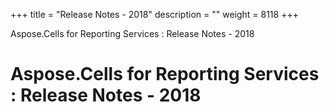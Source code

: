 +++
title = "Release Notes - 2018" 
description = "" 
weight = 8118 
+++

Aspose.Cells for Reporting Services : Release Notes - 2018  

# Aspose.Cells for Reporting Services : Release Notes - 2018


